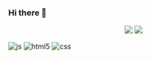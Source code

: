 ### Hi there 👋

<div align="center">
    <img height:160px" src="https://github-readme-stats.vercel.app/api?username=shallow960&show_icons=true&theme=radical">
    <img src="https://github-readme-stats.vercel.app/api/top-langs/?username=shallow960&layout=compact">
</div>

![js](https://img.shields.io/badge/JavaScript-F7DF1E?style=for-the-badge&logo=JavaScript&logoColor=white)
![html5](https://img.shields.io/badge/HTML5-E34F26?style=for-the-badge&logo=html5&logoColor=white)
![css](https://img.shields.io/badge/CSS-239120?&style=for-the-badge&logo=css3&logoColor=white)
